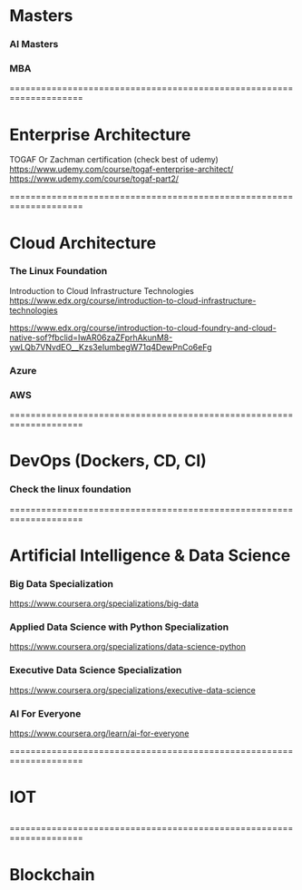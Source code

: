 # Masters
### AI Masters
### MBA
====================================================================

# Enterprise Architecture
TOGAF Or Zachman certification (check best of udemy) </br>
https://www.udemy.com/course/togaf-enterprise-architect/  </br>
https://www.udemy.com/course/togaf-part2/

====================================================================

# Cloud Architecture

### The Linux Foundation
Introduction to Cloud Infrastructure Technologies <br/>
https://www.edx.org/course/introduction-to-cloud-infrastructure-technologies <br/>

https://www.edx.org/course/introduction-to-cloud-foundry-and-cloud-native-sof?fbclid=IwAR06zaZFprhAkunM8-ywLQb7VNvdEO__Kzs3eIumbegW71q4DewPnCo6eFg

### Azure

### AWS

====================================================================

# DevOps (Dockers, CD, CI)
### Check the linux foundation

====================================================================

# Artificial Intelligence & Data Science

### Big Data Specialization
https://www.coursera.org/specializations/big-data

### Applied Data Science with Python Specialization
https://www.coursera.org/specializations/data-science-python

### Executive Data Science Specialization
https://www.coursera.org/specializations/executive-data-science

### AI For Everyone
https://www.coursera.org/learn/ai-for-everyone

====================================================================

# IOT
## 

====================================================================

# Blockchain
